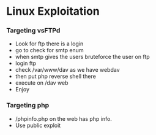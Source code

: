 # Linux Exploitation
### Targeting vsFTPd
- Look for ftp there is a login
- go to check for smtp enum
- when smtp gives the users bruteforce the user on ftp
- login ftp
- check /var/www/dav as we have webdav
- then put php reverse shell there 
- execute on /dav web
- Enjoy
### Targeting php
- /phpinfo.php on the web has php info.
- Use public exploit 
